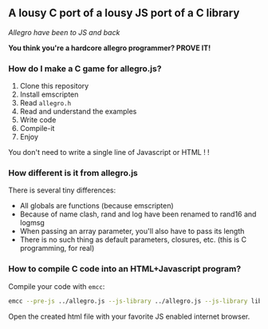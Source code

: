 ## A lousy C port of a lousy JS port of a C library

*Allegro have been to JS and back*

**You think you're a hardcore allegro programmer? PROVE IT!**

### How do I make a C game for allegro.js?

1. Clone this repository
2. Install emscripten
3. Read `allegro.h`
4. Read and understand the examples
5. Write code
6. Compile-it
7. Enjoy

You don't need to write a single line of Javascript or HTML ! !

### How different is it from allegro.js

There is several tiny differences:
* All globals are functions (because emscripten)
* Because of name clash, rand and log have been renamed to rand16 and logmsg
* When passing an array parameter, you'll also have to pass its length
* There is no such thing as default parameters, closures, etc. (this is C programming, for real)

### How to compile C code into an HTML+Javascript program?

Compile your code with `emcc`:
```bash
emcc --pre-js ../allegro.js --js-library ../allegro.js --js-library library.js -I. -o my_game.html my_game.c
```

Open the created html file with your favorite JS enabled internet browser.

